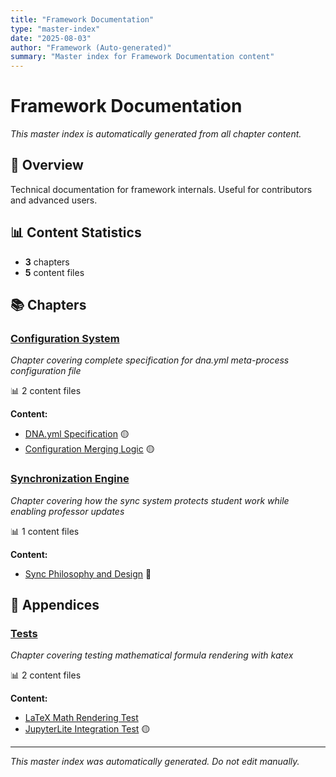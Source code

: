 ```yaml
---
title: "Framework Documentation"
type: "master-index"
date: "2025-08-03"
author: "Framework (Auto-generated)"
summary: "Master index for Framework Documentation content"
---
```


# Framework Documentation

*This master index is automatically generated from all chapter content.*

## 📖 Overview

Technical documentation for framework internals. Useful for contributors and advanced users.

## 📊 Content Statistics

- **3** chapters
- **5** content files

## 📚 Chapters

### [Configuration System](03_configuration_system/00_index.md)
*Chapter covering complete specification for dna.yml meta-process configuration file*

📊 2 content files

**Content:**
- [DNA.yml Specification](03_configuration_system/01_dna_yml_specification.md) 🟡
- [Configuration Merging Logic](03_configuration_system/04_configuration_merging_logic.md) 🟡

### [Synchronization Engine](04_synchronization_engine/00_index.md)
*Chapter covering how the sync system protects student work while enabling professor updates*

📊 1 content files

**Content:**
- [Sync Philosophy and Design](04_synchronization_engine/01_sync_philosophy_and_design.md) 🔴

## 📎 Appendices

### [Tests](Z_Tests/00_index.md)
*Chapter covering testing mathematical formula rendering with katex*

📊 2 content files

**Content:**
- [LaTeX Math Rendering Test](Z_Tests/01_latex_rendering_test.md)
- [JupyterLite Integration Test](Z_Tests/02_jupyterlite_integration_test.md) 🟡

---

*This master index was automatically generated. Do not edit manually.*